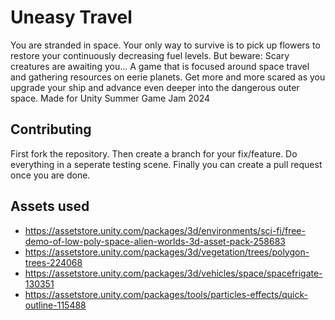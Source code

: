 # Uneasy Travel
You are stranded in space. Your only way to survive is to pick up flowers to restore your continuously decreasing fuel levels. But beware: Scary creatures are awaiting you...
A game that is focused around space travel and gathering resources on eerie planets. Get more and more scared as you upgrade your ship and advance even deeper into the dangerous outer space. Made for Unity Summer Game Jam 2024

## Contributing
First fork the repository. Then create a branch for your fix/feature. Do everything in a seperate testing scene. Finally you can create a pull request once you are done.

## Assets used

- https://assetstore.unity.com/packages/3d/environments/sci-fi/free-demo-of-low-poly-space-alien-worlds-3d-asset-pack-258683
- https://assetstore.unity.com/packages/3d/vegetation/trees/polygon-trees-224068
- https://assetstore.unity.com/packages/3d/vehicles/space/spacefrigate-130351
- https://assetstore.unity.com/packages/tools/particles-effects/quick-outline-115488
